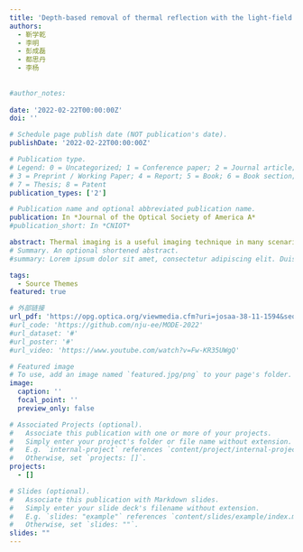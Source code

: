 ```yaml
---
title: 'Depth-based removal of thermal reflection with the light-field theory'
authors:
  - 靳学乾
  - 李明
  - 彭成磊
  - 都思丹
  - 李杨
  
  
#author_notes:
  
date: '2022-02-22T00:00:00Z'
doi: ''

# Schedule page publish date (NOT publication's date).
publishDate: '2022-02-22T00:00:00Z'

# Publication type.
# Legend: 0 = Uncategorized; 1 = Conference paper; 2 = Journal article;
# 3 = Preprint / Working Paper; 4 = Report; 5 = Book; 6 = Book section;
# 7 = Thesis; 8 = Patent
publication_types: ['2']

# Publication name and optional abbreviated publication name.
publication: In *Journal of the Optical Society of America A*
#publication_short: In *CNIOT*

abstract: Thermal imaging is a useful imaging technique in many scenarios. It can capture the temperature distribution of scenes in the dark and see through sparse smoke and dust. However, some surfaces such as steel and glass with high reflectivity lead to a reflection problem in thermal imaging, while heavy mist and gases lead to the occlusion problem. We proposed an efficient algorithm to solve the occlusion problem in our earlier work. The reflection in thermal images causes errors in detection and temperature measurement. Therefore, the precise model and efficient algorithms to solve this problem are in high demand. In this paper, we mainly model the reflection problem in thermal imaging and propose an algorithm to deal with it. In our experiments, a thermal camera array is built to capture the thermal light-field images. We first separate a part of the reflection pixels from thermal images based on the depth information. After that, the thermal reflection is removed by optimizing a designed cost function. The experiment results show that our reflection removal method can separate the thermal reflection with high precision, retain the objects in the scene, and get better performance than existing methods.
# Summary. An optional shortened abstract.
#summary: Lorem ipsum dolor sit amet, consectetur adipiscing elit. Duis posuere tellus ac convallis placerat. Proin tincidunt magna sed ex sollicitudin condimentum.

tags:
  - Source Themes
featured: true

# 外部链接
url_pdf: 'https://opg.optica.org/viewmedia.cfm?uri=josaa-38-11-1594&seq=0'
#url_code: 'https://github.com/nju-ee/MODE-2022'
#url_dataset: '#'
#url_poster: '#'
#url_video: 'https://www.youtube.com/watch?v=Fw-KR35UWgQ'

# Featured image
# To use, add an image named `featured.jpg/png` to your page's folder.
image:
  caption: ''
  focal_point: ''
  preview_only: false

# Associated Projects (optional).
#   Associate this publication with one or more of your projects.
#   Simply enter your project's folder or file name without extension.
#   E.g. `internal-project` references `content/project/internal-project/index.md`.
#   Otherwise, set `projects: []`.
projects:
  - []

# Slides (optional).
#   Associate this publication with Markdown slides.
#   Simply enter your slide deck's filename without extension.
#   E.g. `slides: "example"` references `content/slides/example/index.md`.
#   Otherwise, set `slides: ""`.
slides: ""
---
```

